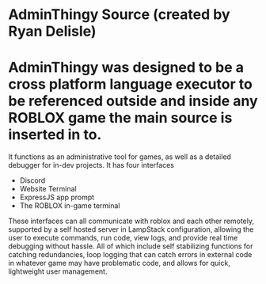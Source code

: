 
# AdminThingy Source (created by Ryan Delisle)



# AdminThingy was designed to be a cross platform language executor to be referenced outside and inside any ROBLOX game the main source is inserted in to.
It functions as an administrative tool for games, as well as a detailed debugger for in-dev projects.
It has four interfaces
- Discord
- Website Terminal
- ExpressJS app prompt
- The ROBLOX in-game terminal

These interfaces can all communicate with roblox and each other remotely, supported by a self hosted server in LampStack configuration, allowing the user to execute commands, run code, view logs, and provide real time debugging without hassle. All of which include self stabilizing functions for catching redundancies, loop logging that can catch errors in external code in whatever game may have problematic code, and allows for quick, lightweight user management.
